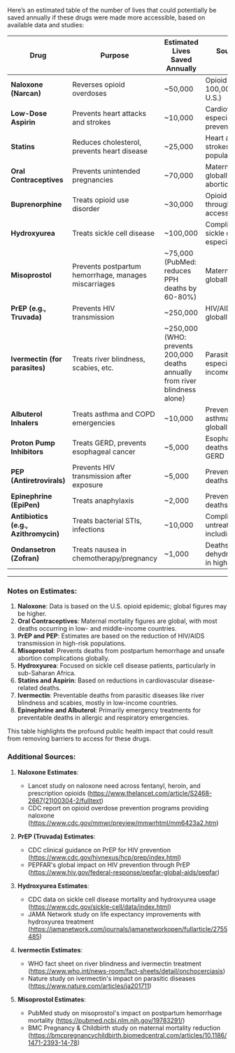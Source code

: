 Here’s an estimated table of the number of lives that could potentially be saved annually if these drugs were made more accessible, based on available data and studies:

| **Drug**                  | **Purpose**                                | **Estimated Lives Saved Annually** | **Source of Deaths Prevented**                              |
|---------------------------|--------------------------------------------|------------------------------------|-----------------------------------------------------------|
| **Naloxone (Narcan)**     | Reverses opioid overdoses                 | ~50,000                            | Opioid overdoses (over 100,000 annually in the U.S.)       |
| **Low-Dose Aspirin**      | Prevents heart attacks and strokes        | ~10,000                            | Cardiovascular disease, especially secondary prevention    |
| **Statins**               | Reduces cholesterol, prevents heart disease | ~25,000                            | Heart attacks and strokes in high-risk populations         |
| **Oral Contraceptives**   | Prevents unintended pregnancies           | ~70,000                            | Maternal mortality globally due to unsafe abortions/pregnancy |
| **Buprenorphine**         | Treats opioid use disorder                | ~30,000                            | Opioid overdoses through treatment accessibility           |
| **Hydroxyurea**           | Treats sickle cell disease                | ~100,000                           | Complications from sickle cell disease, especially in Africa |
| **Misoprostol**           | Prevents postpartum hemorrhage, manages miscarriages | ~75,000 (PubMed: reduces PPH deaths by 60-80%) | Maternal mortality globally                                |
| **PrEP (e.g., Truvada)**  | Prevents HIV transmission                 | ~250,000                           | HIV/AIDS deaths globally                                   |
| **Ivermectin (for parasites)** | Treats river blindness, scabies, etc.   | ~250,000 (WHO: prevents 200,000 deaths annually from river blindness alone) | Parasitic infections, especially in low-income regions     |
| **Albuterol Inhalers**    | Treats asthma and COPD emergencies        | ~10,000                            | Preventable asthma/COPD deaths globally                    |
| **Proton Pump Inhibitors**| Treats GERD, prevents esophageal cancer   | ~5,000                             | Esophageal cancer deaths from untreated GERD               |
| **PEP (Antiretrovirals)** | Prevents HIV transmission after exposure  | ~5,000                             | Preventable HIV/AIDS deaths                                |
| **Epinephrine (EpiPen)**  | Treats anaphylaxis                        | ~2,000                             | Preventable anaphylaxis deaths                             |
| **Antibiotics (e.g., Azithromycin)** | Treats bacterial STIs, infections | ~10,000                            | Complications from untreated infections, including infertility |
| **Ondansetron (Zofran)**  | Treats nausea in chemotherapy/pregnancy   | ~1,000                             | Deaths from dehydration/malnutrition in high-risk patients |

---

### **Notes on Estimates:**
1. **Naloxone**: Data is based on the U.S. opioid epidemic; global figures may be higher.
2. **Oral Contraceptives**: Maternal mortality figures are global, with most deaths occurring in low- and middle-income countries.
3. **PrEP and PEP**: Estimates are based on the reduction of HIV/AIDS transmission in high-risk populations.
4. **Misoprostol**: Prevents deaths from postpartum hemorrhage and unsafe abortion complications globally.
5. **Hydroxyurea**: Focused on sickle cell disease patients, particularly in sub-Saharan Africa.
6. **Statins and Aspirin**: Based on reductions in cardiovascular disease-related deaths.
7. **Ivermectin**: Preventable deaths from parasitic diseases like river blindness and scabies, mostly in low-income countries.
8. **Epinephrine and Albuterol**: Primarily emergency treatments for preventable deaths in allergic and respiratory emergencies.

This table highlights the profound public health impact that could result from removing barriers to access for these drugs.

### **Additional Sources:**
1. **Naloxone Estimates**: 
   - Lancet study on naloxone need across fentanyl, heroin, and prescription opioids (https://www.thelancet.com/article/S2468-2667(21)00304-2/fulltext)
   - CDC report on opioid overdose prevention programs providing naloxone (https://www.cdc.gov/mmwr/preview/mmwrhtml/mm6423a2.htm)

2. **PrEP (Truvada) Estimates**:
   - CDC clinical guidance on PrEP for HIV prevention (https://www.cdc.gov/hivnexus/hcp/prep/index.html)
   - PEPFAR's global impact on HIV prevention through PrEP (https://www.hiv.gov/federal-response/pepfar-global-aids/pepfar)

3. **Hydroxyurea Estimates**:
   - CDC data on sickle cell disease mortality and hydroxyurea usage (https://www.cdc.gov/sickle-cell/data/index.html)
   - JAMA Network study on life expectancy improvements with hydroxyurea treatment (https://jamanetwork.com/journals/jamanetworkopen/fullarticle/2755485)

4. **Ivermectin Estimates**:
   - WHO fact sheet on river blindness and ivermectin treatment (https://www.who.int/news-room/fact-sheets/detail/onchocerciasis)
   - Nature study on ivermectin's impact on parasitic diseases (https://www.nature.com/articles/ja201711)

5. **Misoprostol Estimates**:
   - PubMed study on misoprostol's impact on postpartum hemorrhage mortality (https://pubmed.ncbi.nlm.nih.gov/19783291/)
   - BMC Pregnancy & Childbirth study on maternal mortality reduction (https://bmcpregnancychildbirth.biomedcentral.com/articles/10.1186/1471-2393-14-78)
